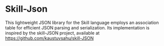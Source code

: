# Skill-Json
This lightweight JSON library for the Skill language employs an association table for efficient JSON parsing and serialization. Its implementation is inspired by the skill-JSON project, available at https://github.com/kaustuvsahu/skill-JSON
